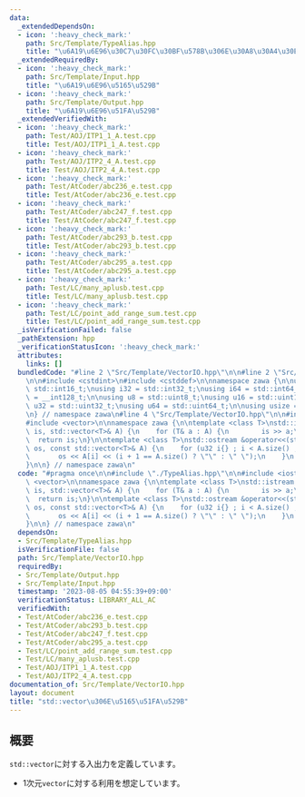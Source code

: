```yaml
---
data:
  _extendedDependsOn:
  - icon: ':heavy_check_mark:'
    path: Src/Template/TypeAlias.hpp
    title: "\u6A19\u6E96\u30C7\u30FC\u30BF\u578B\u306E\u30A8\u30A4\u30EA\u30A2\u30B9"
  _extendedRequiredBy:
  - icon: ':heavy_check_mark:'
    path: Src/Template/Input.hpp
    title: "\u6A19\u6E96\u5165\u529B"
  - icon: ':heavy_check_mark:'
    path: Src/Template/Output.hpp
    title: "\u6A19\u6E96\u51FA\u529B"
  _extendedVerifiedWith:
  - icon: ':heavy_check_mark:'
    path: Test/AOJ/ITP1_1_A.test.cpp
    title: Test/AOJ/ITP1_1_A.test.cpp
  - icon: ':heavy_check_mark:'
    path: Test/AOJ/ITP2_4_A.test.cpp
    title: Test/AOJ/ITP2_4_A.test.cpp
  - icon: ':heavy_check_mark:'
    path: Test/AtCoder/abc236_e.test.cpp
    title: Test/AtCoder/abc236_e.test.cpp
  - icon: ':heavy_check_mark:'
    path: Test/AtCoder/abc247_f.test.cpp
    title: Test/AtCoder/abc247_f.test.cpp
  - icon: ':heavy_check_mark:'
    path: Test/AtCoder/abc293_b.test.cpp
    title: Test/AtCoder/abc293_b.test.cpp
  - icon: ':heavy_check_mark:'
    path: Test/AtCoder/abc295_a.test.cpp
    title: Test/AtCoder/abc295_a.test.cpp
  - icon: ':heavy_check_mark:'
    path: Test/LC/many_aplusb.test.cpp
    title: Test/LC/many_aplusb.test.cpp
  - icon: ':heavy_check_mark:'
    path: Test/LC/point_add_range_sum.test.cpp
    title: Test/LC/point_add_range_sum.test.cpp
  _isVerificationFailed: false
  _pathExtension: hpp
  _verificationStatusIcon: ':heavy_check_mark:'
  attributes:
    links: []
  bundledCode: "#line 2 \"Src/Template/VectorIO.hpp\"\n\n#line 2 \"Src/Template/TypeAlias.hpp\"\
    \n\n#include <cstdint>\n#include <cstddef>\n\nnamespace zawa {\n\nusing i16 =\
    \ std::int16_t;\nusing i32 = std::int32_t;\nusing i64 = std::int64_t;\nusing i128\
    \ = __int128_t;\n\nusing u8 = std::uint8_t;\nusing u16 = std::uint16_t;\nusing\
    \ u32 = std::uint32_t;\nusing u64 = std::uint64_t;\n\nusing usize = std::size_t;\n\
    \n} // namespace zawa\n#line 4 \"Src/Template/VectorIO.hpp\"\n\n#include <iostream>\n\
    #include <vector>\n\nnamespace zawa {\n\ntemplate <class T>\nstd::istream &operator>>(std::istream&\
    \ is, std::vector<T>& A) {\n    for (T& a : A) {\n        is >> a;\n    }\n  \
    \  return is;\n}\n\ntemplate <class T>\nstd::ostream &operator<<(std::ostream&\
    \ os, const std::vector<T>& A) {\n    for (u32 i{} ; i < A.size() ; i++) {\n \
    \       os << A[i] << (i + 1 == A.size() ? \"\" : \" \");\n    }\n    return os;\n\
    }\n\n} // namespace zawa\n"
  code: "#pragma once\n\n#include \"./TypeAlias.hpp\"\n\n#include <iostream>\n#include\
    \ <vector>\n\nnamespace zawa {\n\ntemplate <class T>\nstd::istream &operator>>(std::istream&\
    \ is, std::vector<T>& A) {\n    for (T& a : A) {\n        is >> a;\n    }\n  \
    \  return is;\n}\n\ntemplate <class T>\nstd::ostream &operator<<(std::ostream&\
    \ os, const std::vector<T>& A) {\n    for (u32 i{} ; i < A.size() ; i++) {\n \
    \       os << A[i] << (i + 1 == A.size() ? \"\" : \" \");\n    }\n    return os;\n\
    }\n\n} // namespace zawa\n"
  dependsOn:
  - Src/Template/TypeAlias.hpp
  isVerificationFile: false
  path: Src/Template/VectorIO.hpp
  requiredBy:
  - Src/Template/Output.hpp
  - Src/Template/Input.hpp
  timestamp: '2023-08-05 04:55:39+09:00'
  verificationStatus: LIBRARY_ALL_AC
  verifiedWith:
  - Test/AtCoder/abc236_e.test.cpp
  - Test/AtCoder/abc293_b.test.cpp
  - Test/AtCoder/abc247_f.test.cpp
  - Test/AtCoder/abc295_a.test.cpp
  - Test/LC/point_add_range_sum.test.cpp
  - Test/LC/many_aplusb.test.cpp
  - Test/AOJ/ITP1_1_A.test.cpp
  - Test/AOJ/ITP2_4_A.test.cpp
documentation_of: Src/Template/VectorIO.hpp
layout: document
title: "std::vector\u306E\u5165\u51FA\u529B"
---
```


## 概要

`std::vector`に対する入出力を定義しています。
- 1次元`vector`に対する利用を想定しています。
